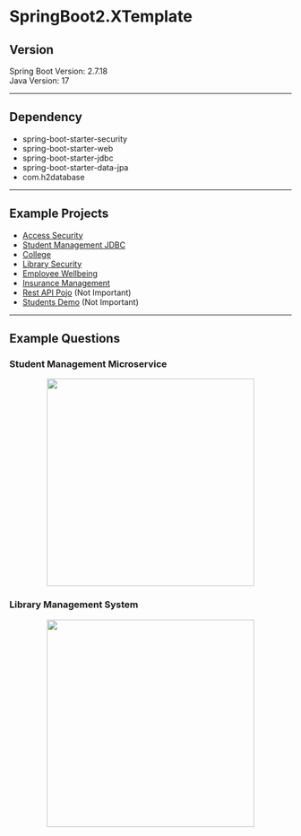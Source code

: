 # SpringBoot2.XTemplate

## Version
Spring Boot Version: 2.7.18<br>
Java Version: 17<br>

---

## Dependency
- spring-boot-starter-security
- spring-boot-starter-web
- spring-boot-starter-jdbc
- spring-boot-starter-data-jpa
- com.h2database

---

## Example Projects
- [Access Security](https://github.com/ShunKaidou/SpringBoot2.XTemplate/tree/main/Example%20Projects/Access_Security)
- [Student Management JDBC](https://github.com/ShunKaidou/SpringBoot2.XTemplate/tree/main/Example%20Projects/Student_Management_JDBC)
- [College](https://github.com/ShunKaidou/SpringBoot2.XTemplate/tree/main/Example%20Projects/Springboot-College)
- [Library Security](https://github.com/ShunKaidou/SpringBoot2.XTemplate/tree/main/Example%20Projects/Library_Security)
- [Employee Wellbeing](https://github.com/ShunKaidou/SpringBoot2.XTemplate/tree/main/Example%20Projects/Employee_Wellbeing_Many2One)
- [Insurance Management](https://github.com/ShunKaidou/SpringBoot2.XTemplate/tree/main/Example%20Projects/Insurance_Management_Many2One)
- [Rest API Pojo](https://github.com/ShunKaidou/SpringBoot2.XTemplate/tree/main/Example%20Projects/Springboot-Rest-POJO%20(Not%20IMP)) (Not Important)
- [Students Demo](https://github.com/ShunKaidou/SpringBoot2.XTemplate/tree/main/Example%20Projects/Springboot-Students-Demo%20(Not%20IMP)) (Not Important)

---

## Example Questions

### Student Management Microservice
<div align="center">
  <img src="https://github.com/user-attachments/assets/b6bf6953-f0cc-48e2-b883-550e116ac26c" width="370">
  <br>
</div>

### Library Management System
<div align="center">
  <img src="https://github.com/user-attachments/assets/1b1228b3-e093-4428-a60e-27fa4869a8a4" width="370">
  <br>
</div>


